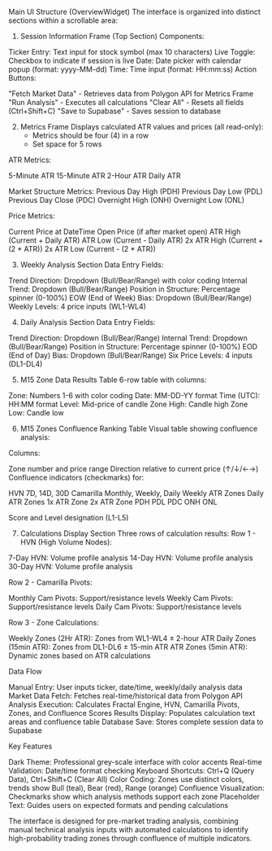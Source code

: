 Main UI Structure (OverviewWidget)
The interface is organized into distinct sections within a scrollable area:
1. Session Information Frame (Top Section)
Components:

Ticker Entry: Text input for stock symbol (max 10 characters)
Live Toggle: Checkbox to indicate if session is live
Date: Date picker with calendar popup (format: yyyy-MM-dd)
Time: Time input (format: HH:mm:ss)
Action Buttons:

"Fetch Market Data" - Retrieves data from Polygon API for Metrics Frame
"Run Analysis" - Executes all calculations
"Clear All" - Resets all fields (Ctrl+Shift+C)
"Save to Supabase" - Saves session to database



2. Metrics Frame
Displays calculated ATR values and prices (all read-only):
    - Metrics should be four (4) in a row
    - Set space for 5 rows

ATR Metrics:

5-Minute ATR
15-Minute ATR
2-Hour ATR
Daily ATR

Market Structure Metrics:
Previous Day High (PDH)
Previous Day Low (PDL)
Previous Day Close (PDC)
Overnight High (ONH)
Overnight Low (ONL)


Price Metrics:

Current Price at DateTime
Open Price (if after market open)
ATR High (Current + Daily ATR)
ATR Low (Current - Daily ATR)
2x ATR High (Current + (2 * ATR))
2x ATR Low (Current - (2 * ATR))



3. Weekly Analysis Section
Data Entry Fields:

Trend Direction: Dropdown (Bull/Bear/Range) with color coding
Internal Trend: Dropdown (Bull/Bear/Range)
Position in Structure: Percentage spinner (0-100%)
EOW (End of Week) Bias: Dropdown (Bull/Bear/Range)
Weekly Levels: 4 price inputs (WL1-WL4)

4. Daily Analysis Section
Data Entry Fields:

Trend Direction: Dropdown (Bull/Bear/Range)
Internal Trend: Dropdown (Bull/Bear/Range)
Position in Structure: Percentage spinner (0-100%)
EOD (End of Day) Bias: Dropdown (Bull/Bear/Range)
Six Price Levels: 4 inputs (DL1-DL4)

5. M15 Zone Data Results Table
6-row table with columns:

Zone: Numbers 1-6 with color coding
Date: MM-DD-YY format
Time (UTC): HH:MM format
Level: Mid-price of candle
Zone High: Candle high
Zone Low: Candle low

6. M15 Zones Confluence Ranking Table
Visual table showing confluence analysis:

Columns:

Zone number and price range
Direction relative to current price (↑/↓/←→)
Confluence indicators (checkmarks) for:

HVN 7D, 14D, 30D
Camarilla Monthly, Weekly, Daily
Weekly ATR Zones
Daily ATR Zones
1x ATR Zone
2x ATR Zone
PDH
PDL
PDC
ONH
ONL


Score and Level designation (L1-L5)



7. Calculations Display Section
Three rows of calculation results:
Row 1 - HVN (High Volume Nodes):

7-Day HVN: Volume profile analysis
14-Day HVN: Volume profile analysis
30-Day HVN: Volume profile analysis

Row 2 - Camarilla Pivots:

Monthly Cam Pivots: Support/resistance levels
Weekly Cam Pivots: Support/resistance levels
Daily Cam Pivots: Support/resistance levels

Row 3 - Zone Calculations:

Weekly Zones (2Hr ATR): Zones from WL1-WL4 ± 2-hour ATR
Daily Zones (15min ATR): Zones from DL1-DL6 ± 15-min ATR
ATR Zones (5min ATR): Dynamic zones based on ATR calculations

Data Flow

Manual Entry: User inputs ticker, date/time, weekly/daily analysis data
Market Data Fetch: Fetches real-time/historical data from Polygon API
Analysis Execution: Calculates Fractal Engine, HVN, Camarilla Pivots, Zones, and Confluence Scores
Results Display: Populates calculation text areas and confluence table
Database Save: Stores complete session data to Supabase

Key Features

Dark Theme: Professional grey-scale interface with color accents
Real-time Validation: Date/time format checking
Keyboard Shortcuts: Ctrl+Q (Query Data), Ctrl+Shift+C (Clear All)
Color Coding: Zones use distinct colors, trends show Bull (teal), Bear (red), Range (orange)
Confluence Visualization: Checkmarks show which analysis methods support each zone
Placeholder Text: Guides users on expected formats and pending calculations

The interface is designed for pre-market trading analysis, combining manual technical analysis inputs with automated calculations to identify high-probability trading zones through confluence of multiple indicators.